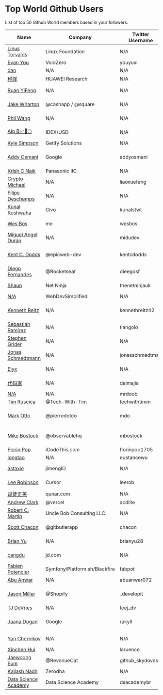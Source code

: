 # Top World Github Users

List of top 50 Github World members based in your followers.

<!-- START TOP USERS -->
| Name | Company | Twitter Username | Location | Repositories |
|------|---------|------------------|----------|--------------|
| [Linus Torvalds](https://github.com/torvalds) | Linux Foundation | N/A | Portland, OR | 9 |
| [Evan You](https://github.com/yyx990803) | VoidZero | youyuxi | Singapore | 198 |
| [dan](https://github.com/gaearon) | N/A | N/A | N/A | 286 |
| [稚晖](https://github.com/peng-zhihui) | HUAWEI Research | N/A | Shanghai | 59 |
| [Ruan YiFeng](https://github.com/ruanyf) | N/A | N/A | Shanghai, China | 73 |
| [Jake Wharton](https://github.com/JakeWharton) | @cashapp / @square | N/A | Pittsburgh, PA, USA | 150 |
| [Phil Wang](https://github.com/lucidrains) | N/A | N/A | San Francisco | 360 |
| [Alp ₿📈🚀🌕](https://github.com/IDouble) | IDEX/USD | N/A | Zurich, Switzerland | 61 |
| [Kyle Simpson](https://github.com/getify) | Getify Solutions | N/A | Austin, TX | 73 |
| [Addy Osmani](https://github.com/addyosmani) | Google | addyosmani | Mountain View, California | 343 |
| [Krish C Naik](https://github.com/krishnaik06) | Panasonic IIC | N/A | Bangalore | 344 |
| [Crypto Michael](https://github.com/michaelliao) | N/A | liaoxuefeng | Beijing, China | 106 |
| [Filipe Deschamps](https://github.com/filipedeschamps) | N/A | N/A | Brasil | 21 |
| [Kunal Kushwaha](https://github.com/kunal-kushwaha) | Civo | kunalstwt | London, UK | 47 |
| [Wes Bos](https://github.com/wesbos) | me | wesbos | Hamilton, Ontario | 412 |
| [Miguel Ángel Durán](https://github.com/midudev) | N/A | midudev | Barcelona | 205 |
| [Kent C. Dodds](https://github.com/kentcdodds) | @epicweb-dev  | kentcdodds | Salt Lake City, Utah, USA | 734 |
| [Diego Fernandes](https://github.com/diego3g) | @Rocketseat  | dieegosf | Brazil | 75 |
| [Shaun](https://github.com/iamshaunjp) | Net Ninja | thenetninjauk | United Kingdom | 141 |
| [N/A](https://github.com/WebDevSimplified) | WebDevSimplified | N/A | Nebraska | 226 |
| [Kenneth Reitz](https://github.com/kennethreitz) | N/A | kennethreitz42 | Virginia, USA, Earth, Milky Way. | 74 |
| [Sebastián Ramírez](https://github.com/tiangolo) | N/A | tiangolo | Berlin, Germany | 73 |
| [Stephen Grider](https://github.com/StephenGrider) | N/A | N/A | N/A | 122 |
| [Jonas Schmedtmann](https://github.com/jonasschmedtmann) | N/A | jonasschmedtman | Faro, Portugal | 7 |
| [Elyx](https://github.com/elyxdev) | N/A | N/A | Medellín, Colombia. | 14 |
| [代码家](https://github.com/daimajia) | N/A | daimajia | Beijing, China | 91 |
| [N/A](https://github.com/mrdoob) | N/A | mrdoob | N/A | 41 |
| [Tim Ruscica](https://github.com/techwithtim) | @Tech-With-Tim  | techwithtimm | Dubai | 209 |
| [Mark Otto](https://github.com/mdo) | @pierredotco  | mdo | San Francisco, CA | 32 |
| [Mike Bostock](https://github.com/mbostock) | @observablehq  | mbostock | San Francisco, CA | 87 |
| [Florin Pop](https://github.com/florinpop17) | iCodeThis.com | florinpop1705 | Romania | 99 |
| [longtao](https://github.com/eust-w) | N/A | eustancewu | China | 152 |
| [astaxie](https://github.com/astaxie) | jimengIO | N/A | Shanghai, China | 83 |
| [Lee Robinson](https://github.com/leerob) | Cursor | leerob | Des Moines, IA | 35 |
| [司徒正美](https://github.com/RubyLouvre) | qunar.com | N/A | China | 129 |
| [Andrew Clark](https://github.com/acdlite) | @vercel  | acdlite | New York | 74 |
| [Robert C. Martin](https://github.com/unclebob) | Uncle Bob Consulting LLC.  | N/A | Gurnee, IL | 65 |
| [Scott Chacon](https://github.com/schacon) | @gitbutlerapp  | chacon | Berlin, Germany | 223 |
| [Brian Yu](https://github.com/brianyu28) | N/A | brianyu28 | Washington, DC | 37 |
| [cangdu](https://github.com/bailicangdu) | jd.com | N/A | Shanghai, China | 22 |
| [Fabien Potencier](https://github.com/fabpot) | Symfony/Platform.sh/Blackfire | fabpot | Paris, France | 79 |
| [Abu Anwar](https://github.com/abuanwar072) | N/A | abuanwar072 | N/A | 81 |
| [Jason Miller](https://github.com/developit) | @Shopify | _developit | Hamilton, Ontario, Canada | 343 |
| [TJ DeVries](https://github.com/tjdevries) | N/A | teej_dv | N/A | 177 |
| [Jaana Dogan](https://github.com/rakyll) | Google | rakyll | San Francisco, CA | 234 |
| [Yan Chernikov](https://github.com/TheCherno) | N/A | N/A | Melbourne, Australia | 38 |
| [Xinchen Hui](https://github.com/laruence) | N/A | laruence | N/A | 27 |
| [Jaewoong Eum](https://github.com/skydoves) | @RevenueCat | github_skydoves | Digital Nomad | 74 |
| [Kailash Nadh](https://github.com/knadh) | Zerodha | N/A | Bengaluru | 60 |
| [Data Science Academy](https://github.com/dsacademybr) | Data Science Academy | dsacademybr | Brasil | 4 |
<!-- END TOP USERS -->

